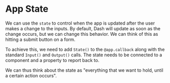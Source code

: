 # App State

We can use the `state` to control when the app is updated after the user makes a change to the inputs. By default, Dash will update as soon as the change occurs, but we can change this behavior. We can think of this as hitting a submit button on a form.

To achieve this, we need to add `State()` to the `@app.callback` along with the standard `Input()` and `Output()` calls. The state needs to be connected to a component and a property to report back to.

We can thus think about the state as "everything that we want to hold, until a certain action occurs".
